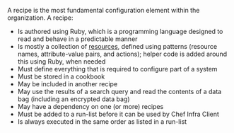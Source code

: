 A recipe is the most fundamental configuration element within the
organization. A recipe:

- Is authored using Ruby, which is a programming language designed to
    read and behave in a predictable manner
- Is mostly a collection of [resources](/resources/), defined
    using patterns (resource names, attribute-value pairs, and actions);
    helper code is added around this using Ruby, when needed
- Must define everything that is required to configure part of a
    system
- Must be stored in a cookbook
- May be included in another recipe
- May use the results of a search query and read the contents of a
    data bag (including an encrypted data bag)
- May have a dependency on one (or more) recipes
- Must be added to a run-list before it can be used by Chef Infra
    Client
- Is always executed in the same order as listed in a run-list